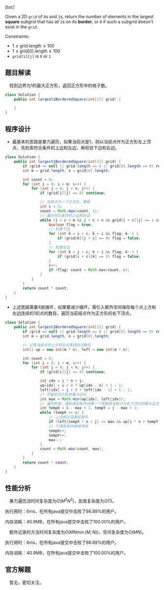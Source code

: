 [toc]

Given a 2D `grid` of `0`s and `1`s, return the number of elements in the largest **square** subgrid that has all `1`s on its **border**, or `0` if such a subgrid doesn't exist in the `grid`.



Constraints:

* $1 \le \text{grid.length} \le 100$
* $1 \le \text{grid[0].length} \le 100$
* `grid[i][j]` is `0` or `1`



## 题目解读

&emsp;找到边界为1的最大正方形，返回正方形中的格子数。

```java
class Solution {
    public int largest1BorderedSquare(int[][] grid) {

    }
}
```

## 程序设计

* 最基本的思路是暴力遍历，如果当前点是1，则以当前点作为正方形左上顶点，先检索符合条件的上边和左边，再校验下边和右边。

```java
class Solution {
    public int largest1BorderedSquare(int[][] grid) {
        if (grid == null || grid.length == 0 || grid[0].length == 0) return 0;
        int m = grid.length, n = grid[0].length;

        int count = 0;
        for (int i = 0; i < m; i++) {
            for (int j = 0; j < n; j++) {
                if (grid[i][j] == 0) continue;

                // 当前点为一个正方形，更新
                int c = 1;
                count = Math.max(count, 1);
                // 遍历符合条件的上边和左边
                while (i + c < m && j + c < n && grid[i + c][j] == 1 && grid[i][j + c] == 1) {
                    boolean flag = true;
                    // 检查下边
                    for (int k = i + c; k > i && flag; k--) {
                        if (grid[k][j + c] == 0) flag = false;
                    }
                    // 检查右边
                    for (int k = j + c; k > j && flag; k--) {
                        if (grid[i + c][k] == 0) flag = false;
                    }
                    c++;
                    if (flag) count = Math.max(count, c);
                }
            }
        }
        return count * count;
    }
}
```

* 上述思路需要4层循环，如果要减少循环，需引入额外空间保存每个点上方和左边连续的1的点的数目，遍历当前结点作为正方形的右下顶点。

```java
class Solution {
    public int largest1BorderedSquare(int[][] grid) {
        if (grid == null || grid.length == 0 || grid[0].length == 0) return 0;
        int m = grid.length, n = grid[0].length;

        // 记录当前点的上方和左方连续结点数目
        int[] up = new int[m * n], left = new int[m * n];

        int count = 0;
        for (int i = 0; i < m; i++) {
            for (int j = 0; j < n; j++) {
                if (grid[i][j] == 0) continue;

                int idx = i * n + j;
                up[idx] = i > 0 ? up[idx - n] + 1 : 1;
                left[idx] = j > 0 ? left[idx - 1] + 1 : 1;
                // 可能的正方形的最大边长
                int max = Math.min(up[idx], left[idx]);
                // 遍历检查，遇到满足条件的第一个值就是当前点为右下顶点的最大正方形
                int tempX = i - max + 1, tempY = j - max + 1;
                while (tempX <= i) {
                    // 上边和左边满足条件
                    if (left[tempX * n + j] >= max && up[i * n + tempY] >= max) break;
                    // 不满足条件继续寻找
                    tempX++;
                    tempY++;
                    max--;
                }
                count = Math.max(count, max);
            }
        }
        return count * count;
    }
}
```

## 性能分析

&emsp;暴力遍历法时间复杂度为$O(M^2N^2)$，凯南复杂度为$O(1)$。

执行用时：6ms，在所有java提交中击败了86.89%的用户。

内存消耗：40.9MB，在所有java提交中击败了100.00%的用户。

&emsp;额外记录的方法时间复杂度为$O(MN\min(M,N))$，空间复杂度为$O(MN)$。

执行用时：6ms，在所有java提交中击败了86.89%的用户。

内存消耗：40.9MB，在所有java提交中击败了100.00%的用户。

## 官方解题

&emsp;暂无，密切关注。